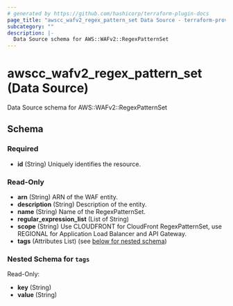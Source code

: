 ```yaml
---
# generated by https://github.com/hashicorp/terraform-plugin-docs
page_title: "awscc_wafv2_regex_pattern_set Data Source - terraform-provider-awscc"
subcategory: ""
description: |-
  Data Source schema for AWS::WAFv2::RegexPatternSet
---
```


# awscc_wafv2_regex_pattern_set (Data Source)

Data Source schema for AWS::WAFv2::RegexPatternSet



<!-- schema generated by tfplugindocs -->
## Schema

### Required

- **id** (String) Uniquely identifies the resource.

### Read-Only

- **arn** (String) ARN of the WAF entity.
- **description** (String) Description of the entity.
- **name** (String) Name of the RegexPatternSet.
- **regular_expression_list** (List of String)
- **scope** (String) Use CLOUDFRONT for CloudFront RegexPatternSet, use REGIONAL for Application Load Balancer and API Gateway.
- **tags** (Attributes List) (see [below for nested schema](#nestedatt--tags))

<a id="nestedatt--tags"></a>
### Nested Schema for `tags`

Read-Only:

- **key** (String)
- **value** (String)


